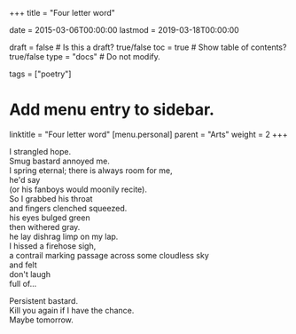 +++
title = "Four letter word"

date = 2015-03-06T00:00:00
lastmod = 2019-03-18T00:00:00

draft = false  # Is this a draft? true/false
toc = true  # Show table of contents? true/false
type = "docs"  # Do not modify.

tags = ["poetry"]

# Add menu entry to sidebar.
linktitle = "Four letter word"
[menu.personal]
  parent = "Arts"
  weight = 2
+++

<p>I strangled hope.</br>
Smug bastard annoyed me.</br>
I spring eternal; there is always room for me,</br> 
he'd say</br>
(or his fanboys would moonily recite).</br>
So I grabbed his throat</br>
and fingers clenched squeezed.</br>
his eyes bulged green</br>
then withered gray.</br>
he lay dishrag limp on my lap.</br>
I hissed a firehose sigh,</br>
a contrail marking passage across some cloudless sky</br>
and felt</br>
don't laugh</br>
full of...</p>

<p>Persistent bastard.</br>
Kill you again if I have the chance.</br>
Maybe tomorrow.
</p>
